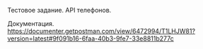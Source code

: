 
Тестовое задание. 
API телефонов.

Документация.
https://documenter.getpostman.com/view/6472994/T1LHJW81?version=latest#9f091b16-6faa-40b3-9fe7-33e8811b277c
